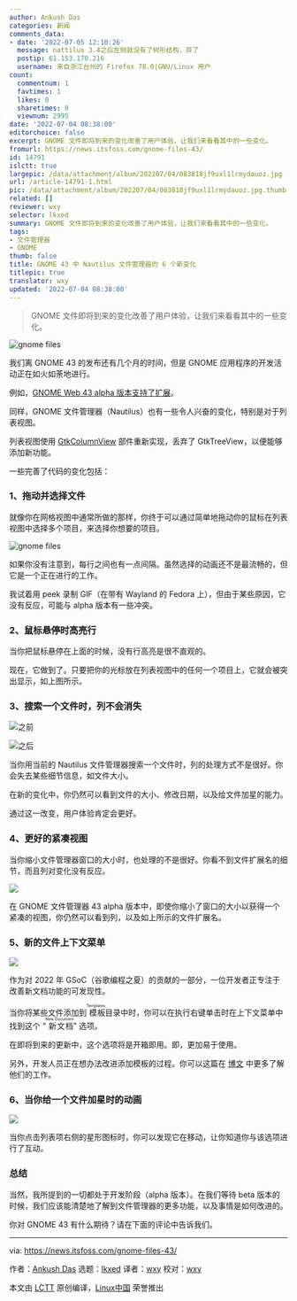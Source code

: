 ```yaml
---
author: Ankush Das
categories: 新闻
comments_data:
- date: '2022-07-05 12:10:26'
  message: nattilus 3.4之后左侧就没有了树形结构，弃了
  postip: 61.153.170.216
  username: 来自浙江台州的 Firefox 78.0|GNU/Linux 用户
count:
  commentnum: 1
  favtimes: 1
  likes: 0
  sharetimes: 0
  viewnum: 2995
date: '2022-07-04 08:38:00'
editorchoice: false
excerpt: GNOME 文件即将到来的变化改善了用户体验，让我们来看看其中的一些变化。
fromurl: https://news.itsfoss.com/gnome-files-43/
id: 14791
islctt: true
largepic: /data/attachment/album/202207/04/083818jf9uxl1lrmydauoz.jpg
url: /article-14791-1.html
pic: /data/attachment/album/202207/04/083818jf9uxl1lrmydauoz.jpg.thumb.jpg
related: []
reviewer: wxy
selector: lkxed
summary: GNOME 文件即将到来的变化改善了用户体验，让我们来看看其中的一些变化。
tags:
- 文件管理器
- GNOME
thumb: false
title: GNOME 43 中 Nautilus 文件管理器的 6 个新变化
titlepic: true
translator: wxy
updated: '2022-07-04 08:38:00'
---
```



> 
> GNOME 文件即将到来的变化改善了用户体验，让我们来看看其中的一些变化。
> 
> 
> 


![gnome files](/data/attachment/album/202207/04/083818jf9uxl1lrmydauoz.jpg)


我们离 GNOME 43 的发布还有几个月的时间，但是 GNOME 应用程序的开发活动正在如火如荼地进行。


例如，[GNOME Web 43 alpha 版本支持了扩展](https://news.itsfoss.com/gnome-web-extensions-dev/)。


同样，GNOME 文件管理器（Nautilus）也有一些令人兴奋的变化，特别是对于列表视图。


列表视图使用 [GtkColumnView](https://gitlab.gnome.org/GNOME/nautilus/-/commit/6708861ed174e2b2423df0500df9987cdaf2adc0) 部件重新实现，丢弃了 GtkTreeView，以便能够添加新功能。


一些完善了代码的变化包括：


### 1、拖动并选择文件


就像你在网格视图中通常所做的那样，你终于可以通过简单地拖动你的鼠标在列表视图中选择多个项目，来选择你想要的项目。


![gnome files](/data/attachment/album/202207/04/083818gh0a0e906esh05z5.jpg)


如果你没有注意到，每行之间也有一点间隔。虽然选择的动画还不是最流畅的，但它是一个正在进行的工作。


我试着用 peek 录制 GIF（在带有 Wayland 的 Fedora 上），但由于某些原因，它没有反应，可能与 alpha 版本有一些冲突。


### 2、鼠标悬停时高亮行


当你把鼠标悬停在上面的时候，没有行高亮是很不直观的。


现在，它做到了。只要把你的光标放在列表视图中的任何一个项目上，它就会被突出显示，如上图所示。


### 3、搜索一个文件时，列不会消失


![之前](/data/attachment/album/202207/04/083818by467s4vpr4n7iys.jpg)


![之后](/data/attachment/album/202207/04/083819cz63zydga936jird.jpg)


当你用当前的 Nautilus 文件管理器搜索一个文件时，列的处理方式不是很好。你会失去某些细节信息，如文件大小。


在新的变化中，你仍然可以看到文件的大小、修改日期，以及给文件加星的能力。


通过这一改变，用户体验肯定会更好。


### 4、更好的紧凑视图


当你缩小文件管理器窗口的大小时，也处理的不是很好。你看不到文件扩展名的细节，而且列对变化没有反应。


![](/data/attachment/album/202207/04/083819u3qyhj93wbcqzy3c.jpg)


在 GNOME 文件管理器 43 alpha 版本中，即使你缩小了窗口的大小以获得一个紧凑的视图，你仍然可以看到列，以及如上所示的文件扩展名。


### 5、新的文件上下文菜单


![](/data/attachment/album/202207/04/083819y3lvvbkv33ppplly.jpg)


作为对 2022 年 GSoC（谷歌编程之夏）的贡献的一部分，一位开发者正专注于改善新文档功能的可发现性。


当你将某些文件添加到<ruby> 模板 <rt>  Templates </rt></ruby>目录中时，你可以在执行右键单击时在上下文菜单中找到这个 “<ruby> 新文档 <rt>  New Document </rt></ruby>” 选项。


在即将到来的更新中，这个选项将是开箱即用。即，更加易于使用。


另外，开发人员正在想办法改进添加模板的过程。你可以这篇在 [博文](https://ignapk.blogspot.com/2022/06/gsoc-2022-first-update-planning.html) 中更多了解他们的工作。


### 6、当你给一个文件加星时的动画


![](/data/attachment/album/202207/04/084003q3q73brfu5w38kn3.gif)


当你点击列表项右侧的星形图标时，你可以发现它在移动，让你知道你与该选项进行了互动。


### 总结


当然，我所提到的一切都处于开发阶段（alpha 版本）。在我们等待 beta 版本的时候，我们应该能清楚地了解到文件管理器的更多功能，以及事情是如何改进的。


你对 GNOME 43 有什么期待？请在下面的评论中告诉我们。




---


via: <https://news.itsfoss.com/gnome-files-43/>


作者：[Ankush Das](https://news.itsfoss.com/author/ankush/) 选题：[lkxed](https://github.com/lkxed) 译者：[wxy](https://github.com/wxy) 校对：[wxy](https://github.com/wxy)


本文由 [LCTT](https://github.com/LCTT/TranslateProject) 原创编译，[Linux中国](https://linux.cn/) 荣誉推出